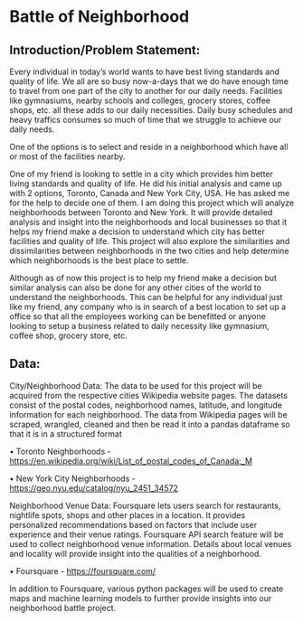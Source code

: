 # Battle of Neighborhood
## Introduction/Problem Statement:
Every individual in today’s world wants to have best living standards and quality of life. We all are so busy now-a-days that we do have enough time to travel from one part of the city to another for our daily needs. Facilities like gymnasiums, nearby schools and colleges, grocery stores, coffee shops, etc. all these adds to our daily necessities. Daily busy schedules and heavy traffics consumes so much of time that we struggle to achieve our daily needs. 


One of the options is to select and reside in a neighborhood which have all or most of the facilities nearby.


One of my friend is looking to settle in a city which provides him better living standards and quality of life. He did his initial analysis and came up with 2 options, Toronto, Canada and New York City, USA. He has asked me for the help to decide one of them. I am doing this project which will analyze neighborhoods between Toronto and New York. It will provide detailed analysis and insight into the neighborhoods and local businesses so that it helps my friend make a decision to understand which city has better facilities and quality of life. This project will also explore the similarities and dissimilarities between neighborhoods in the two cities and help determine which neighborhoods is the best place to settle.


Although as of now this project is to help my friend make a decision but similar analysis can also be done for any other cities of the world to understand the neighborhoods. This can be helpful for any individual just like my friend, any company who is in search of a best location to set up a office so that all the employees working can be benefitted or anyone looking to setup a business related to daily necessity like gymnasium, coffee shop, grocery store, etc. 


## Data:
City/Neighborhood Data:
The data to be used for this project will be acquired from the respective cities Wikipedia website pages. The datasets consist of the postal codes, neighborhood names, latitude, and longitude information for each neighborhood.  The data from Wikipedia pages will be scraped, wrangled, cleaned and then be read it into a pandas dataframe so that it is in a structured format

• Toronto Neighborhoods -  https://en.wikipedia.org/wiki/List_of_postal_codes_of_Canada:_M

• New York City Neighborhoods - https://geo.nyu.edu/catalog/nyu_2451_34572


Neighborhood Venue Data:
Foursquare lets users search for restaurants, nightlife spots, shops and other places in a location. It provides personalized recommendations based on factors that include user experience and their venue ratings.
Foursquare API search feature will be used to collect neighborhood venue information. Details about local venues and locality will provide insight into the qualities of a neighborhood. 

• Foursquare - https://foursquare.com/


In addition to Foursquare, various python packages will be used to create maps and machine learning models to further provide insights into our neighborhood battle project.

